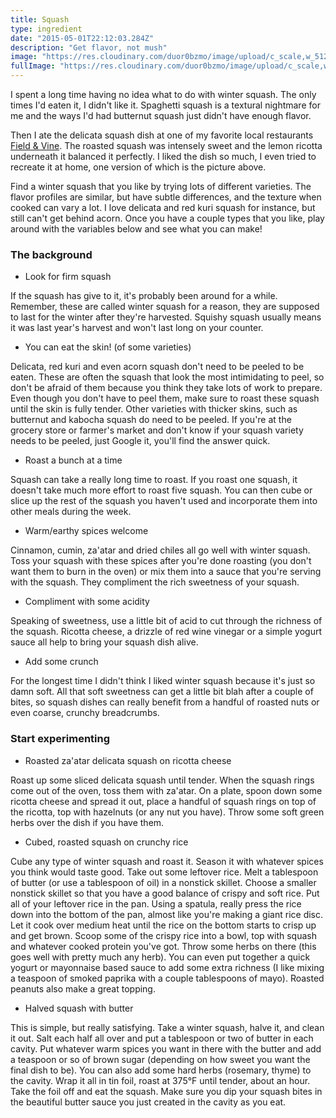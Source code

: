 ```yaml
---
title: Squash
type: ingredient
date: "2015-05-01T22:12:03.284Z"
description: "Get flavor, not mush"
image: "https://res.cloudinary.com/duor0bzmo/image/upload/c_scale,w_512/v1586827687/mikestinykitchen/delicata-top.jpg"
fullImage: "https://res.cloudinary.com/duor0bzmo/image/upload/c_scale,w_1024/v1586827687/mikestinykitchen/delicata-top.jpg"
---
```


I spent a long time having no idea what to do with winter squash. The only times
I'd eaten it, I didn't like it. Spaghetti squash is a textural nightmare for me
and the ways I'd had butternut squash just didn't have enough flavor.

Then I ate the delicata squash dish at one of my favorite local restaurants
[Field & Vine](https://www.fieldandvinesomerville.com/). The roasted squash was
intensely sweet and the lemon ricotta underneath it balanced it perfectly. I
liked the dish so much, I even tried to recreate it at home, one version of
which is the picture above.

Find a winter squash that you like by trying lots of different varieties. The
flavor profiles are similar, but have subtle differences, and the texture when
cooked can vary a lot. I love delicata and red kuri squash for instance, but
still can't get behind acorn. Once you have a couple types that you like, play
around with the variables below and see what you can make!

### The background

- Look for firm squash

If the squash has give to it, it's probably been around for a while. Remember,
these are called winter squash for a reason, they are supposed to last for the
winter after they're harvested. Squishy squash usually means it was last year's
harvest and won't last long on your counter.

- You can eat the skin! (of some varieties)

Delicata, red kuri and even acorn squash don't need to be peeled to be eaten.
These are often the squash that look the most intimidating to peel, so don't be
afraid of them because you think they take lots of work to prepare.
Even though you don't have to peel them, make sure to roast these squash until
the skin is fully tender. Other varieties with thicker skins, such as butternut
and kabocha squash do need to be peeled. If you're at the grocery store or
farmer's market and don't know if your squash variety needs to be peeled, just
Google it, you'll find the answer quick.

- Roast a bunch at a time

Squash can take a really long time to roast. If you roast one squash, it doesn't
take much more effort to roast five squash. You can then cube or slice up the
rest of the squash you haven't used and incorporate them into other meals during
the week.

- Warm/earthy spices welcome

Cinnamon, cumin, za'atar and dried chiles all go well with winter squash. Toss
your squash with these spices after you're done roasting (you don't want them
to burn in the oven) or mix them into a sauce that
you're serving with the squash. They compliment the rich sweetness of your
squash.

- Compliment with some acidity

Speaking of sweetness, use a little bit of acid to cut through the richness of
the squash. Ricotta cheese, a drizzle of red wine vinegar or a simple yogurt
sauce all help to bring your squash dish alive.

- Add some crunch

For the longest time I didn't think I liked winter squash because it's just so
damn soft. All that soft sweetness can get a little bit blah after a couple of
bites, so squash dishes can really benefit from a handful of roasted nuts or
even coarse, crunchy breadcrumbs.

### Start experimenting

- Roasted za'atar delicata squash on ricotta cheese

Roast up some sliced delicata squash until tender. When the squash rings come out
of the oven, toss them with za'atar. On a plate, spoon down some ricotta cheese
and spread it out, place a handful of squash rings on top of the ricotta, top
with hazelnuts (or any nut you have). Throw some soft green herbs over the dish
if you have them.

- Cubed, roasted squash on crunchy rice

Cube any type of winter squash and roast it. Season it with whatever spices you
think would taste good. Take out some leftover rice. Melt a tablespoon of
butter (or use a tablespoon of oil) in a nonstick skillet. Choose a smaller
nonstick skillet so that you have a good balance of crispy and soft rice.
Put all of your leftover rice in the pan. Using a
spatula, really press the rice down into the bottom of the pan, almost like
you're making a giant rice disc. Let it cook over medium heat until the rice on
the bottom starts to crisp up and get brown. Scoop some of the crispy rice into
a bowl, top with squash and whatever cooked protein you've got. Throw some herbs
on there (this goes well with pretty much any herb). You
can even put together a quick yogurt or mayonnaise based sauce to add some extra
richness (I like mixing a teaspoon of smoked paprika with a couple tablespoons
of mayo). Roasted peanuts also make a great topping.

- Halved squash with butter

This is simple, but really satisfying. Take a winter squash, halve it, and clean
it out. Salt each half all over and put a tablespoon or two of butter in each cavity. Put
whatever warm spices you want in there with the butter and add a teaspoon or so
of brown sugar (depending on how sweet you want the final dish to be). You
can also add some hard herbs (rosemary, thyme) to the cavity. Wrap it all in
tin foil, roast at 375&#xb0;F until tender, about an hour. Take the foil off and
eat the squash. Make sure you dip your squash bites in the beautiful butter
sauce you just created in the cavity as you eat.
